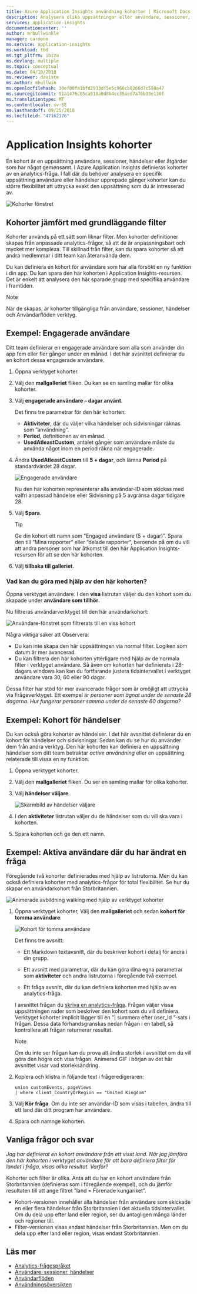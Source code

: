 ```yaml
---
title: Azure Application Insights användning kohorter | Microsoft Docs
description: Analysera olika uppsättningar eller användare, sessioner, händelser eller åtgärder som har något gemensamt
services: application-insights
documentationcenter: ''
author: mrbullwinkle
manager: carmonm
ms.service: application-insights
ms.workload: tbd
ms.tgt_pltfrm: ibiza
ms.devlang: multiple
ms.topic: conceptual
ms.date: 04/10/2018
ms.reviewer: daviste
ms.author: mbullwin
ms.openlocfilehash: 30ef00fa1bfd2933df5e5c966cb8266d7c598a47
ms.sourcegitcommit: 51a1476c85ca518a6d8b4cc35aed7a76b33e130f
ms.translationtype: MT
ms.contentlocale: sv-SE
ms.lasthandoff: 09/25/2018
ms.locfileid: "47162176"
---
```

# <a name="application-insights-cohorts"></a>Application Insights kohorter

En kohort är en uppsättning användare, sessioner, händelser eller åtgärder som har något gemensamt. I Azure Application Insights definieras kohorter av en analytics-fråga. I fall där du behöver analysera en specifik uppsättning användare eller händelser upprepade gånger kohorter kan du större flexibilitet att uttrycka exakt den uppsättning som du är intresserad av.

![Kohorter fönstret](.\media\app-insights-usage-cohorts\001.png)

## <a name="cohorts-versus-basic-filters"></a>Kohorter jämfört med grundläggande filter

Kohorter används på ett sätt som liknar filter. Men kohorter definitioner skapas från anpassade analytics-frågor, så att de är anpassningsbart och mycket mer komplexa. Till skillnad från filter, kan du spara kohorter så att andra medlemmar i ditt team kan återanvända dem.

Du kan definiera en kohort för användare som har alla försökt en ny funktion i din app. Du kan spara den här kohorten i Application Insights-resursen. Det är enkelt att analysera den här sparade grupp med specifika användare i framtiden.

> [!NOTE]
> När de skapas, är kohorter tillgängliga från användare, sessioner, händelser och Användarflöden verktyg.

## <a name="example-engaged-users"></a>Exempel: Engagerade användare

Ditt team definierar en engagerade användare som alla som använder din app fem eller fler gånger under en månad. I det här avsnittet definierar du en kohort dessa engagerade användare.

1. Öppna verktyget kohorter.

2. Välj den **mallgalleriet** fliken. Du kan se en samling mallar för olika kohorter.

3. Välj **engagerade användare – dagar använt**.

    Det finns tre parametrar för den här kohorten:
    * **Aktiviteter**, där du väljer vilka händelser och sidvisningar räknas som ”användning”.
    * **Period**, definitionen av en månad.
    * **UsedAtleastCustom**, antalet gånger som användare måste du använda något inom en period räkna när engagerade.

4. Ändra **UsedAtleastCustom** till **5 + dagar**, och lämna **Period** på standardvärdet 28 dagar.

    ![Engagerade användare](.\media\app-insights-usage-cohorts\003.png)

    Nu den här kohorten representerar alla användar-ID som skickas med valfri anpassad händelse eller Sidvisning på 5 avgränsa dagar tidigare 28.

5. Välj **Spara**.

   > [!TIP]
   >  Ge din kohort ett namn som ”Engaged användare (5 + dagar)”. Spara den till ”Mina rapporter” eller ”delade rapporter”, beroende på om du vill att andra personer som har åtkomst till den här Application Insights-resursen för att se den här kohorten.

6. Välj **tillbaka till galleriet**.

### <a name="what-can-you-do-by-using-this-cohort"></a>Vad kan du göra med hjälp av den här kohorten?

Öppna verktyget användare. I den **visa** listrutan väljer du den kohort som du skapade under **användare som tillhör**.

Nu filtreras användarverktyget till den här användarkohort:

![Användare-fönstret som filtrerats till en viss kohort](.\media\app-insights-usage-cohorts\004.png)

Några viktiga saker att Observera:
* Du kan inte skapa den här uppsättningen via normal filter. Logiken som datum är mer avancerad.
* Du kan filtrera den här kohorten ytterligare med hjälp av de normala filter i verktyget användare. Så även om kohorten har definierats i 28-dagars windows kan kan du fortfarande justera tidsintervallet i verktyget användare vara 30, 60 eller 90 dagar.

Dessa filter har stöd för mer avancerade frågor som är omöjligt att uttrycka via Frågeverktyget. Ett exempel är _personer som ägnat under de senaste 28 dagarna. Hur fungerar personer samma under de senaste 60 dagarna?_

## <a name="example-events-cohort"></a>Exempel: Kohort för händelser

Du kan också göra kohorter av händelser. I det här avsnittet definierar du en kohort för händelser och sidvisningar. Sedan kan du se hur du använder dem från andra verktyg. Den här kohorten kan definiera en uppsättning händelser som ditt team betraktar _active användning_ eller en uppsättning relaterade till vissa en ny funktion.

1. Öppna verktyget kohorter.

2. Välj den **mallgalleriet** fliken. Du ser en samling mallar för olika kohorter.

3. Välj **händelser väljare**.

    ![Skärmbild av händelser väljare](.\media\app-insights-usage-cohorts\006.png)

4. I den **aktiviteter** listrutan väljer du de händelser som du vill ska vara i kohorten.

5. Spara kohorten och ge den ett namn.

## <a name="example-active-users-where-you-modify-a-query"></a>Exempel: Aktiva användare där du har ändrat en fråga

Föregående två kohorter definierades med hjälp av listrutorna. Men du kan också definiera kohorter med analytics-frågor för total flexibilitet. Se hur du skapar en användarkohort från Storbritannien.

![Animerade avbildning walking med hjälp av verktyget kohorter](.\media\app-insights-usage-cohorts\cohorts0001.gif)

1. Öppna verktyget kohorter, Välj den **mallgalleriet** och sedan **kohort för tomma användare**.

    ![Kohort för tomma användare](.\media\app-insights-usage-cohorts\001.png)

    Det finns tre avsnitt:
    * Ett Markdown textavsnitt, där du beskriver kohort i detalj för andra i din grupp.

    * Ett avsnitt med parametrar, där du kan göra dina egna parametrar som **aktiviteter** och andra listrutorna i föregående två exempel.

    * Ett fråga avsnitt, där du kan definiera kohorten med hjälp av en analytics-fråga.

    I avsnittet frågan du [skriva en analytics-fråga](/azure/kusto/query). Frågan väljer vissa uppsättningen rader som beskriver den kohort som du vill definiera. Verktyget kohorter implicit lägger till en ”| summera efter user_Id ”-sats i frågan. Dessa data förhandsgranskas nedan frågan i en tabell, så kontrollera att frågan returnerar resultat.

    > [!NOTE]
    > Om du inte ser frågan kan du prova att ändra storlek i avsnittet om du vill göra den högre och visa frågan. Animerad GIF i början av det här avsnittet visar vad storleksändring.

2. Kopiera och klistra in följande text i frågeredigeraren:

    ```KQL
    union customEvents, pageViews
    | where client_CountryOrRegion == "United Kingdom"
    ```

3. Välj **Kör fråga**. Om du inte ser användar-ID som visas i tabellen, ändra till ett land där ditt program har användare.

4. Spara och namnge kohorten.

## <a name="frequently-asked-questions"></a>Vanliga frågor och svar

_Jag har definierat en kohort användare från ett visst land. När jag jämföra den här kohorten i verktyget användare för att bara definiera filter för landet i fråga, visas olika resultat. Varför?_

Kohorter och filter är olika. Anta att du har en kohort användare från Storbritannien (definieras som i föregående exempel), och du jämför resultaten till att ange filtret ”land = Förenade kungariket”.

* Kohort-versionen innehåller alla händelser från användare som skickade en eller flera händelser från Storbritannien i det aktuella tidsintervallet. Om du dela upp efter land eller region, ser du antagligen många länder och regioner till.
* Filter-versionen visas endast händelser från Storbritannien. Men om du dela upp efter land eller region, visas endast Storbritannien.

## <a name="learn-more"></a>Läs mer
- [Analytics-frågespråket](https://go.microsoft.com/fwlink/?linkid=856587)
- [Användare, sessioner, händelser](app-insights-usage-segmentation.md)
- [Användarflöden](app-insights-usage-flows.md)
- [Användningsöversikten](app-insights-usage-overview.md)